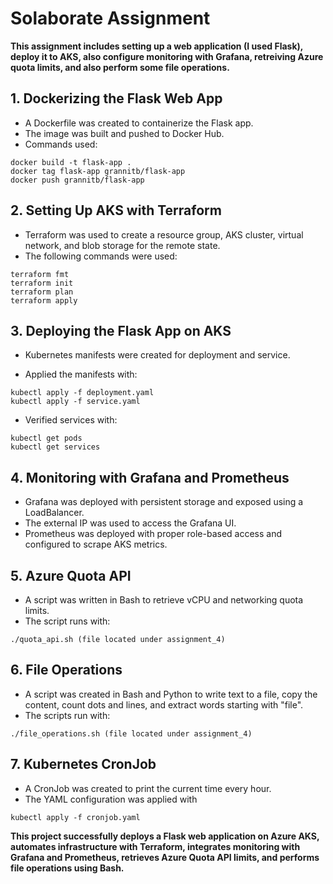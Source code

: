 # Solaborate Assignment

**This assignment includes setting up a web application (I used Flask), deploy it to AKS, also configure monitoring with Grafana, retreiving Azure quota limits, and also perform some file operations.**

## 1. Dockerizing the Flask Web App

- A Dockerfile was created to containerize the Flask app.
- The image was built and pushed to Docker Hub.
- Commands used:
```
docker build -t flask-app .
docker tag flask-app grannitb/flask-app
docker push grannitb/flask-app
```

## 2. Setting Up AKS with Terraform

- Terraform was used to create a resource group, AKS cluster, virtual network, and blob storage for the remote state.
- The following commands were used:
```
terraform fmt
terraform init
terraform plan
terraform apply
```
## 3. Deploying the Flask App on AKS

- Kubernetes manifests were created for deployment and service.

- Applied the manifests with:
```
kubectl apply -f deployment.yaml
kubectl apply -f service.yaml
```
- Verified services with:
```
kubectl get pods
kubectl get services
```

## 4. Monitoring with Grafana and Prometheus

- Grafana was deployed with persistent storage and exposed using a LoadBalancer.
- The external IP was used to access the Grafana UI.
- Prometheus was deployed with proper role-based access and configured to scrape AKS metrics.

## 5. Azure Quota API

- A script was written in Bash to retrieve vCPU and networking quota limits.
- The script runs with:
```
./quota_api.sh (file located under assignment_4)
```
## 6. File Operations

- A script was created in Bash and Python to write text to a file, copy the content, count dots and lines, and extract words starting with "file".
- The scripts run with:
```
./file_operations.sh (file located under assignment_4)
```

## 7. Kubernetes CronJob

- A CronJob was created to print the current time every hour.
- The YAML configuration was applied with
```
kubectl apply -f cronjob.yaml
```
**This project successfully deploys a Flask web application on Azure AKS, automates infrastructure with Terraform, integrates monitoring with Grafana and Prometheus, retrieves Azure Quota API limits, and performs file operations using Bash.**
